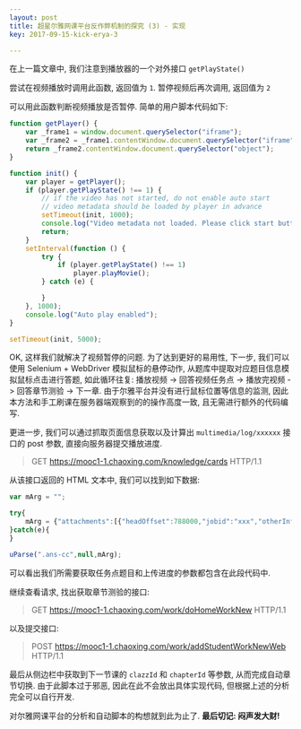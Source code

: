 ```yaml
---
layout: post
title: 超星尔雅网课平台反作弊机制的探究 (3) - 实现
key: 2017-09-15-kick-erya-3

---       
```


在上一篇文章中, 我们注意到播放器的一个对外接口 ```getPlayState()```

尝试在视频播放时调用此函数, 返回值为 ```1```. 暂停视频后再次调用, 返回值为 ```2```

可以用此函数判断视频播放是否暂停. 简单的用户脚本代码如下:
<!--more-->
```javascript
function getPlayer() {
    var _frame1 = window.document.querySelector("iframe");
    var _frame2 = _frame1.contentWindow.document.querySelector("iframe");
    return _frame2.contentWindow.document.querySelector("object");
}

function init() {
    var player = getPlayer();
    if (player.getPlayState() !== 1) {
        // if the video has not started, do not enable auto start
        // video metadata should be loaded by player in advance
        setTimeout(init, 1000);
        console.log("Video metadata not loaded. Please click start button.");
        return;
    }
    setInterval(function () {
        try {
            if (player.getPlayState() !== 1)
                player.playMovie();
        } catch (e) {

        }
    }, 1000);
    console.log("Auto play enabled");
}

setTimeout(init, 5000);
```

OK, 这样我们就解决了视频暂停的问题. 为了达到更好的易用性, 下一步, 我们可以使用 Selenium + WebDriver 模拟鼠标的悬停动作, 从题库中提取对应题目信息模拟鼠标点击进行答题, 如此循环往复: 播放视频 -> 回答视频任务点 -> 播放完视频 -> 回答章节测验 -> 下一章. 由于尔雅平台并没有进行鼠标位置等信息的监测, 因此本方法和手工刷课在服务器端观察到的的操作高度一致, 且无需进行额外的代码编写. 

更进一步, 我们可以通过抓取页面信息获取以及计算出 ```multimedia/log/xxxxxx``` 接口的 post 参数, 直接向服务器提交播放进度.

> GET https://mooc1-1.chaoxing.com/knowledge/cards HTTP/1.1

从该接口返回的 HTML 文本中, 我们可以找到如下数据:

```javascript
var mArg = "";

try{
    mArg = {"attachments":[{"headOffset":788000,"jobid":"xxx","otherInfo":"nodeId_xxx","isPassed":true,"property":{"jobid":xxx,"switchwindow":"true","size":xxx,"fastforward":"true","hsize":"116.15 MB","module":"insertvideo","name":"[hidden].mp4","mid":"xxx","type":".mp4","objectid":"xxx","_jobid":xxx},"mid":"xxx","playTime":46000,"type":"video","objectId":"xxx"}],"defaults":{"fid":"xxx","knowledgeid":xxx,"clazzId":xxx,"cardid":xxx,"isFiled":0,"state":0,"reportUrl":"https://mooc1-1.chaoxing.com/multimedia/log","userid":"xxx","courseid":xxx,"reportTimeInterval":60,"subtitleUrl":"https://mooc1-1.chaoxing.com/richvideo/subtitle","initdataUrl":"https://mooc1-1.chaoxing.com/richvideo/initdatawithviewer"},"control":true};
}catch(e){
}

uParse(".ans-cc",null,mArg);
```

可以看出我们所需要获取任务点题目和上传进度的参数都包含在此段代码中. 

继续查看请求, 找出获取章节测验的接口: 

> GET https://mooc1-1.chaoxing.com/work/doHomeWorkNew HTTP/1.1

以及提交接口:

> POST https://mooc1-1.chaoxing.com/work/addStudentWorkNewWeb HTTP/1.1

最后从侧边栏中获取到下一节课的 ```clazzId``` 和 ```chapterId``` 等参数, 从而完成自动章节切换. 由于此脚本过于邪恶, 因此在此不会放出具体实现代码, 但根据上述的分析完全可以自行开发. 

对尔雅网课平台的分析和自动脚本的构想就到此为止了. **最后切记: 闷声发大财!**

